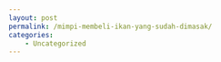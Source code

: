 ```yaml
---
layout: post
permalink: /mimpi-membeli-ikan-yang-sudah-dimasak/
categories:
    - Uncategorized
---
```


